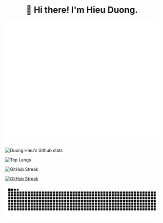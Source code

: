 <h1 align="center">👋 Hi there! I'm Hieu Duong.</h1>

![Metrics](/github-metrics.svg)

![Duong Hieu's Github stats](https://github-readme-stats.vercel.app/api?username=duonghieu0712z&theme=transparent&show_icons=true)

![Top Langs](https://github-readme-stats.vercel.app/api/top-langs?username=duonghieu0712z&layout=compact&theme=transparent)

![GitHub Streak](https://streak-stats.demolab.com/?user=duonghieu0712z&theme=dark)

[![GitHub Streak](https://streak-stats.demolab.com?user=duonghieu0712z&theme=dark)](https://git.io/streak-stats)

<picture>
  <source media="(prefers-color-scheme: dark)" srcset="https://raw.githubusercontent.com/duonghieu0712z/duonghieu0712z/output/github-snake-dark.svg">
  <source media="(prefers-color-scheme: light)" srcset="https://raw.githubusercontent.com/duonghieu0712z/duonghieu0712z/output/github-snake.svg">
  <img alt="github contribution grid snake animation" src="https://raw.githubusercontent.com/duonghieu0712z/duonghieu0712z/output/github-snake.svg">
</picture>
